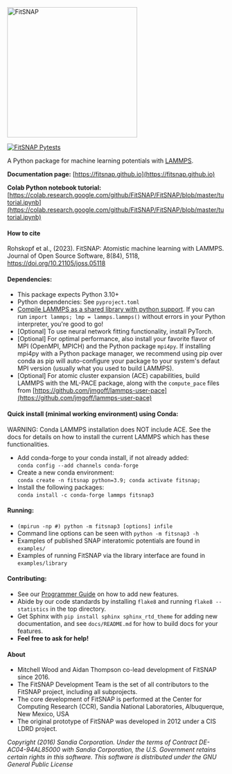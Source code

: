 <!----------------BEGIN-HEADER------------------------------------>

<img width="300" alt="FitSNAP" src="https://github.com/FitSNAP/FitSNAP/blob/master/docs/images/FitSNAP.png">


[![FitSNAP Pytests](https://github.com/FitSNAP/FitSNAP/actions/workflows/pytests.yaml/badge.svg?branch=master)](https://github.com/FitSNAP/FitSNAP/actions/workflows/pytests.yaml)

A Python package for machine learning potentials with [LAMMPS](https://github.com/lammps/lammps).

**Documentation page:** [https://fitsnap.github.io](https://fitsnap.github.io)

**Colab Python notebook tutorial:** [https://colab.research.google.com/github/FitSNAP/FitSNAP/blob/master/tutorial.ipynb](https://colab.research.google.com/github/FitSNAP/FitSNAP/blob/master/tutorial.ipynb)

#### How to cite 
Rohskopf et al., (2023). FitSNAP: Atomistic machine learning with LAMMPS. Journal of Open Source Software, 8(84), 5118, https://doi.org/10.21105/joss.05118

#### Dependencies:

* This package expects Python 3.10+ 
* Python dependencies: See `pyproject.toml`
* [Compile LAMMPS as a shared library with python support](https://docs.lammps.org/Python_head.html). 
If you can run `import lammps; lmp = lammps.lammps()` without errors in your Python interpreter, 
you're good to go!
* [Optional] To use neural network fitting functionality, install PyTorch. 
* [Optional] For optimal performance, also install your favorite flavor of MPI (OpenMPI, MPICH) and 
the Python package `mpi4py`. If installing mpi4py with a Python package manager, we recommend using 
pip over conda as pip will auto-configure your package to your system's defaut MPI version 
(usually what you used to build LAMMPS).
* [Optional] For atomic cluster expansion (ACE) capabilities, build LAMMPS with the ML-PACE package, 
along with the `compute_pace` files from [https://github.com/jmgoff/lammps-user-pace](https://github.com/jmgoff/lammps-user-pace)

#### Quick install (minimal working environment) using Conda:

WARNING: Conda LAMMPS installation does NOT include ACE. See the docs for details on how to install the current LAMMPS which has these functionalities.

* Add conda-forge to your conda install, if not already added:\
    `conda config --add channels conda-forge` 
* Create a new conda environment:\
    `conda create -n fitsnap python=3.9; conda activate fitsnap;`
* Install the following packages:\
    `conda install -c conda-forge lammps fitsnap3`

#### Running:

* `(mpirun -np #) python -m fitsnap3 [options] infile`
* Command line options can be seen with `python -m fitsnap3 -h`
* Examples of published SNAP interatomic potentials are found in `examples/`
* Examples of running FitSNAP via the library interface are found in `examples/library`

#### Contributing:

* See our [Programmer Guide](https://fitsnap.github.io/Executable.html) on how to add new features.
* Abide by our code standards by installing `flake8` and running `flake8 --statistics` in the top 
directory.
* Get Sphinx with `pip install sphinx sphinx_rtd_theme` for adding new documentation, and see `docs/README.md` 
for how to build docs for your features. 
* **Feel free to ask for help!**

#### About
* Mitchell Wood and Aidan Thompson co-lead development of FitSNAP since 2016.
* The FitSNAP Development Team is the set of all contributors to the FitSNAP project, including all subprojects.
* The core development of FitSNAP is performed at the Center for Computing Research (CCR), Sandia National Laboratories, Albuquerque, New Mexico, USA 
* The original prototype of FitSNAP was developed in 2012 under a CIS LDRD project.

_Copyright (2016) Sandia Corporation. Under the terms of Contract DE-AC04-94AL85000 with Sandia Corporation, the U.S. Government retains certain rights in this software. This software is distributed under the GNU General Public License_
